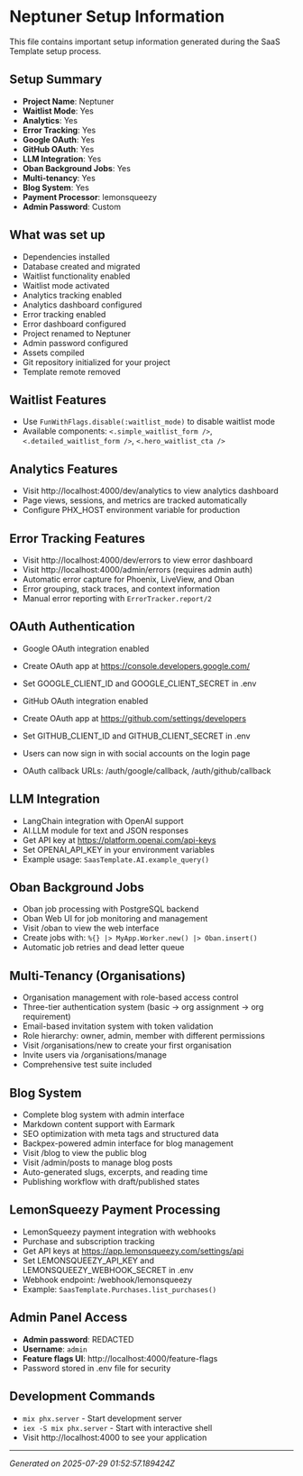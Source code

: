 # Neptuner Setup Information

This file contains important setup information generated during the SaaS Template setup process.

## Setup Summary

- **Project Name**: Neptuner
- **Waitlist Mode**: Yes
- **Analytics**: Yes
- **Error Tracking**: Yes
- **Google OAuth**: Yes
- **GitHub OAuth**: Yes
- **LLM Integration**: Yes
- **Oban Background Jobs**: Yes
- **Multi-tenancy**: Yes
- **Blog System**: Yes
- **Payment Processor**: lemonsqueezy
- **Admin Password**: Custom

## What was set up

- Dependencies installed
- Database created and migrated
- Waitlist functionality enabled
- Waitlist mode activated
- Analytics tracking enabled
- Analytics dashboard configured
- Error tracking enabled
- Error dashboard configured
- Project renamed to Neptuner
- Admin password configured
- Assets compiled
- Git repository initialized for your project
- Template remote removed

## Waitlist Features

- Use `FunWithFlags.disable(:waitlist_mode)` to disable waitlist mode
- Available components: `<.simple_waitlist_form />`, `<.detailed_waitlist_form />`, `<.hero_waitlist_cta />`

## Analytics Features

- Visit http://localhost:4000/dev/analytics to view analytics dashboard
- Page views, sessions, and metrics are tracked automatically
- Configure PHX_HOST environment variable for production

## Error Tracking Features

- Visit http://localhost:4000/dev/errors to view error dashboard
- Visit http://localhost:4000/admin/errors (requires admin auth)
- Automatic error capture for Phoenix, LiveView, and Oban
- Error grouping, stack traces, and context information
- Manual error reporting with `ErrorTracker.report/2`

## OAuth Authentication

- Google OAuth integration enabled
- Create OAuth app at https://console.developers.google.com/
- Set GOOGLE_CLIENT_ID and GOOGLE_CLIENT_SECRET in .env
- GitHub OAuth integration enabled
- Create OAuth app at https://github.com/settings/developers
- Set GITHUB_CLIENT_ID and GITHUB_CLIENT_SECRET in .env

- Users can now sign in with social accounts on the login page
- OAuth callback URLs: /auth/google/callback, /auth/github/callback

## LLM Integration

- LangChain integration with OpenAI support
- AI.LLM module for text and JSON responses
- Get API key at https://platform.openai.com/api-keys
- Set OPENAI_API_KEY in your environment variables
- Example usage: `SaasTemplate.AI.example_query()`

## Oban Background Jobs

- Oban job processing with PostgreSQL backend
- Oban Web UI for job monitoring and management
- Visit /oban to view the web interface
- Create jobs with: `%{} |> MyApp.Worker.new() |> Oban.insert()`
- Automatic job retries and dead letter queue

## Multi-Tenancy (Organisations)

- Organisation management with role-based access control
- Three-tier authentication system (basic → org assignment → org requirement)
- Email-based invitation system with token validation
- Role hierarchy: owner, admin, member with different permissions
- Visit /organisations/new to create your first organisation
- Invite users via /organisations/manage
- Comprehensive test suite included

## Blog System

- Complete blog system with admin interface
- Markdown content support with Earmark
- SEO optimization with meta tags and structured data
- Backpex-powered admin interface for blog management
- Visit /blog to view the public blog
- Visit /admin/posts to manage blog posts
- Auto-generated slugs, excerpts, and reading time
- Publishing workflow with draft/published states

## LemonSqueezy Payment Processing

- LemonSqueezy payment integration with webhooks
- Purchase and subscription tracking
- Get API keys at https://app.lemonsqueezy.com/settings/api
- Set LEMONSQUEEZY_API_KEY and LEMONSQUEEZY_WEBHOOK_SECRET in .env
- Webhook endpoint: /webhook/lemonsqueezy
- Example: `SaasTemplate.Purchases.list_purchases()`


## Admin Panel Access

- **Admin password**: REDACTED
- **Username**: `admin`
- **Feature flags UI**: http://localhost:4000/feature-flags
- Password stored in .env file for security

## Development Commands

- `mix phx.server` - Start development server
- `iex -S mix phx.server` - Start with interactive shell
- Visit http://localhost:4000 to see your application

---
*Generated on 2025-07-29 01:52:57.189424Z*
